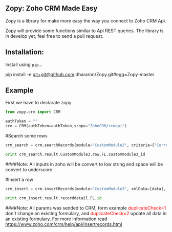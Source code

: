 Zopy: Zoho CRM Made Easy
--
Zopy is a library for make more easy the way you connect to Zoho CRM Api.

Zopy will provide some functions similar to Api REST queries. The library is in develop yet, feel free to send a pull request.

Installation:
--
Install using `pip`...

  pip install -e git+git@github.com:dhararon/Zopy.git#egg=Zopy-master

Example
--

First we have to declarate zopy

```python
from zopy.crm import CRM

authToken = ""
crm = CRM(authToken=authToken,scope="ZohoCRM/crmapi")
```

#Search some rows

```python
crm_search = crm.searchRecords(module="CustomModule3", criteria={"Correo Electronico":"dhararon@hotmail.com"})

print crm_search.result.CustomModule3.row.FL.custommodule3_id
```

####Note: All inputs in zoho will be convert to low string and space will be convert to underscore

#Insert a row

```python
crm_insert = crm.insertRecords(module="CustomModule3", xmlData=[data], version=2, duplicateCheck=1)

print crm_insert.result.recorddetail.FL.id
```

####Note: All params was sended to CRM, form example <font color="red">duplicateCheck=1</font> don't change an existing formulary, and <font color="red">duplicateCheck=2</font> update all data in an existing formulary.  For more information read https://www.zoho.com/crm/help/api/insertrecords.html